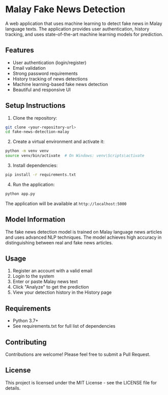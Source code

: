 # Malay Fake News Detection

A web application that uses machine learning to detect fake news in Malay language texts. The application provides user authentication, history tracking, and uses state-of-the-art machine learning models for prediction.

## Features

- User authentication (login/register)
- Email validation
- Strong password requirements
- History tracking of news detections
- Machine learning-based fake news detection
- Beautiful and responsive UI

## Setup Instructions

1. Clone the repository:
```bash
git clone <your-repository-url>
cd fake-news-detection-malay
```

2. Create a virtual environment and activate it:
```bash
python -m venv venv
source venv/bin/activate  # On Windows: venv\Scripts\activate
```

3. Install dependencies:
```bash
pip install -r requirements.txt
```

4. Run the application:
```bash
python app.py
```

The application will be available at `http://localhost:5000`

## Model Information

The fake news detection model is trained on Malay language news articles and uses advanced NLP techniques. The model achieves high accuracy in distinguishing between real and fake news articles.

## Usage

1. Register an account with a valid email
2. Login to the system
3. Enter or paste Malay news text
4. Click "Analyze" to get the prediction
5. View your detection history in the History page

## Requirements

- Python 3.7+
- See requirements.txt for full list of dependencies

## Contributing

Contributions are welcome! Please feel free to submit a Pull Request.

## License

This project is licensed under the MIT License - see the LICENSE file for details. 